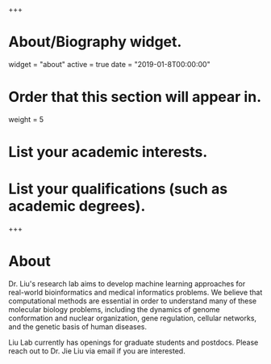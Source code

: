 +++
# About/Biography widget.
widget = "about"
active = true
date = "2019-01-8T00:00:00"

# Order that this section will appear in.
weight = 5

# List your academic interests.

# List your qualifications (such as academic degrees).
 
+++

# About

Dr. Liu's research lab aims to develop machine learning approaches for real-world bioinformatics and medical informatics problems. We believe that computational methods are essential in order to understand many of these molecular biology problems, including the dynamics of genome conformation and nuclear organization, gene regulation, cellular networks, and the genetic basis of human diseases. 

Liu Lab currently has openings for graduate students and postdocs. Please reach out to Dr. Jie Liu via email if you are interested. 


